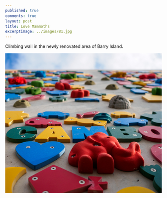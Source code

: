 ```yaml
---
published: true
comments: true
layout: post
title: Love Mammoths
excerptimage: ../images/81.jpg
---
```


Climbing wall in the newly renovated area of Barry Island. 

[![Image 81/365	17mm	f/2.5	ISO160	1/4000](../images/81.jpg)](https://www.flickr.com/photos/tmadhavan/16896017282/)